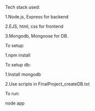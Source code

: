 Tech stack used:

  1.Node.js, Express for backend
  
  2.EJS, html, css for frontend
  
  3.Mongodb, Mongoose for DB.

To setup:

  1.npm install

To setup db:

  1.Install mongodb

  2.Use scripts in FinalProject_createDB.txt

To run:

node app
